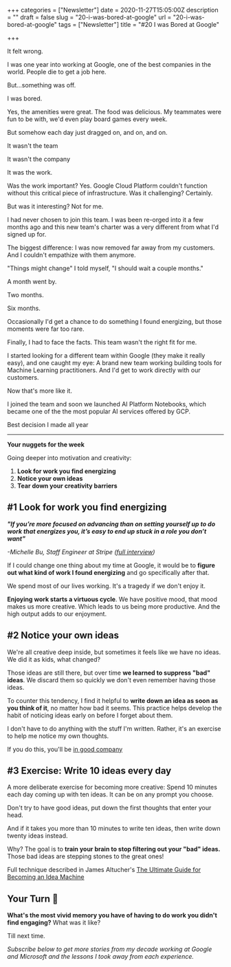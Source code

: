 +++
categories = ["Newsletter"]
date = 2020-11-27T15:05:00Z
description = ""
draft = false
slug = "20-i-was-bored-at-google"
url = "20-i-was-bored-at-google"
tags = ["Newsletter"]
title = "#20 I was Bored at Google"

+++


It felt wrong.

I was one year into working at Google, one of the best companies in the world. People die to get a job here.

But...something was off.

I was bored.

Yes, the amenities were great. The food was delicious. My teammates were fun to be with, we'd even play board games every week.

But somehow each day just dragged on, and on, and on.

It wasn't the team

It wasn't the company

It was the work.

Was the work important? Yes. Google Cloud Platform couldn't function without this critical piece of infrastructure. Was it challenging? Certainly.

But was it interesting? Not for me.

I had never chosen to join this team. I was been re-orged into it a few months ago and this new team's charter was a very different from what I'd signed up for.

The biggest difference: I was now removed far away from my customers. And I couldn't empathize with them anymore.

"Things might change" I told myself, "I should wait a couple months."

A month went by.

Two months.

Six months.

Occasionally I'd get a chance to do something I found energizing, but those moments were far too rare.

Finally, I had to face the facts. This team wasn't the right fit for me.

I started looking for a different team within Google (they make it really easy), and one caught my eye: A brand new team working building tools for Machine Learning practitioners. And I'd get to work directly with our customers.

Now that's more like it.

I joined the team and soon we launched AI Platform Notebooks, which became one of the the most popular AI services offered by GCP.

Best decision I made all year

---

**Your nuggets for the week**

Going deeper into motivation and creativity:

1. **Look for work you find energizing**
2. **Notice your own ideas**
3. **Tear down your creativity barriers**

## #1 Look for work you find energizing

**_"If you’re more focused on advancing than on setting yourself up to do work that energizes you, it’s easy to end up stuck in a role you don’t want"_**

_-Michelle Bu, Staff Engineer at Stripe ([full interview](https://click.mlsend.com/link/c/YT0xNTYyMzYxMDE3MzgyNDc1NDcxJmM9YTdtMCZlPTUxODgmYj00NjMwMDk2ODUmZD1wOW42aTlm.UOJxRbaeuX4oS6qgijJmIQP_CkNqVtticluZdR3LCAA))_

If I could change one thing about my time at Google, it would be to **figure out what kind of work I found energizing** and go specifically after that.

We spend most of our lives working. It's a tragedy if we don't enjoy it.

**Enjoying work starts a virtuous cycle**. We have positive mood, that mood makes us more creative. Which leads to us being more productive. And the high output adds to our enjoyment.

## #2 Notice your own ideas

We're all creative deep inside, but sometimes it feels like we have no ideas. We did it as kids, what changed?

Those ideas are still there, but over time **we learned to suppress "bad" ideas**. We discard them so quickly we don't even remember having those ideas.

To counter this tendency, I find it helpful to **write down an idea as soon as you think of it**, no matter how bad it seems. This practice helps develop the habit of noticing ideas early on before I forget about them.

I don't have to do anything with the stuff I'm written. Rather, it's an exercise to help me notice my own thoughts.

If you do this, you'll be [in good company](https://click.mlsend.com/link/c/YT0xNTYyMzYxMDE3MzgyNDc1NDcxJmM9YTdtMCZlPTUxODgmYj00NjMwMDk2ODgmZD16M2E2aTVi.la6CU2CRgOF7FCXYgTNGWP0tfSPTPajV9B3ny9F3ag0)

## #3 Exercise: Write 10 ideas every day

A more deliberate exercise for becoming more creative: Spend 10 minutes each day coming up with ten ideas. It can be on any prompt you choose.

Don't try to have good ideas, put down the first thoughts that enter your head.

And if it takes you more than 10 minutes to write ten ideas, then write down twenty ideas instead.

Why? The goal is to **train your brain to stop filtering out your "bad" ideas.** Those bad ideas are stepping stones to the great ones!

Full technique described in James Altucher's [The Ultimate Guide for Becoming an Idea Machine](https://click.mlsend.com/link/c/YT0xNTYyMzYxMDE3MzgyNDc1NDcxJmM9YTdtMCZlPTUxODgmYj00NjMwMDk2OTEmZD1pNGkxajZ6.qk7ivZ2EfBVdTSIHguphEyReDh16ch0YN8FJJpSWPys)

## Your Turn 👊

**What's the most vivid memory you have of having to do work you didn't find engaging?** What was it like?

Till next time.

_Subscribe below to get more stories from my decade working at Google and Microsoft and the lessons I took away from each experience._

